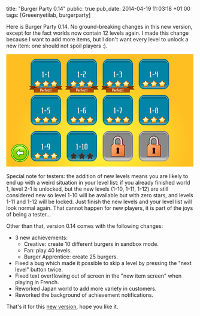 title: "Burger Party 0.14"
public: true
pub_date: 2014-04-19 11:03:18 +01:00
tags: [Greeenyetilab, burgerparty]


Here is Burger Party 0.14. No ground-breaking changes in this new version, except for the fact worlds now contain 12 levels again. I made this change because I want to add more items, but I don't want every level to unlock a new item: one should not spoil players :).

[![12 levels again](thumb-level-list.png)](level-list.png)

Special note for testers: the addition of new levels means you are likely to end up with a weird situation in your level list: if you already finished world 1, level 2-1 is unlocked, but the new levels (1-10, 1-11, 1-12) are still considered new so level 1-10 will be available but with zero stars, and levels 1-11 and 1-12 will be locked. Just finish the new levels and your level list will look normal again. That cannot happen for new players, it is part of the joys of being a tester...

Other than that, version 0.14 comes with the following changes:

- 3 new achievements:
    - Creative: create 10 different burgers in sandbox mode.
    - Fan: play 40 levels.
    - Burger Apprentice: create 25 burgers.
- Fixed a bug which made it possible to skip a level by pressing the "next level" button twice.
- Fixed text overflowing out of screen in the "new item screen" when playing in French.
- Reworked Japan world to add more variety in customers.
- Reworked the background of achievement notifications.

That's it for this [new version](/projects/burgerparty), hope you like it.
